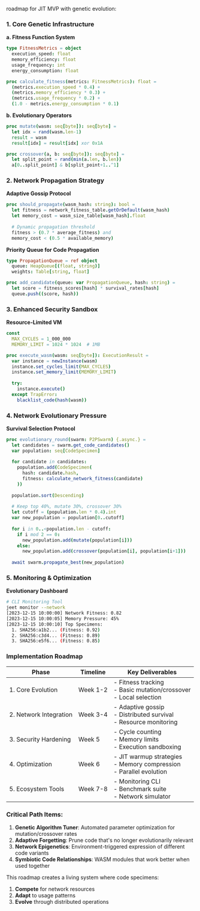 roadmap for JIT MVP with genetic evolution:

### 1. Core Genetic Infrastructure
**a. Fitness Function System**
```nim
type FitnessMetrics = object
  execution_speed: float
  memory_efficiency: float
  usage_frequency: int
  energy_consumption: float

proc calculate_fitness(metrics: FitnessMetrics): float =
  (metrics.execution_speed * 0.4) + 
  (metrics.memory_efficiency * 0.3) + 
  (metrics.usage_frequency * 0.2) + 
  (1.0 - metrics.energy_consumption * 0.1)
```

**b. Evolutionary Operators**
```nim
proc mutate(wasm: seq[byte]): seq[byte] =
  let idx = rand(wasm.len-1)
  result = wasm
  result[idx] = result[idx] xor 0x1A

proc crossover(a, b: seq[byte]): seq[byte] =
  let split_point = rand(min(a.len, b.len))
  a[0..split_point] & b[split_point+1..^1]
```

### 2. Network Propagation Strategy
**Adaptive Gossip Protocol**
```nim
proc should_propagate(wasm_hash: string): bool =
  let fitness = network_fitness_table.getOrDefault(wasm_hash)
  let memory_cost = wasm_size_table[wasm_hash].float
  
  # Dynamic propagation threshold
  fitness > (0.7 * average_fitness) and
  memory_cost < (0.5 * available_memory)
```

**Priority Queue for Code Propagation**
```nim
type PropagationQueue = ref object
  queue: HeapQueue[(float, string)]
  weights: Table[string, float]

proc add_candidate(queue: var PropagationQueue, hash: string) =
  let score = fitness_scores[hash] * survival_rates[hash]
  queue.push((score, hash))
```

### 3. Enhanced Security Sandbox
**Resource-Limited VM**
```nim
const
  MAX_CYCLES = 1_000_000
  MEMORY_LIMIT = 1024 * 1024  # 1MB

proc execute_wasm(wasm: seq[byte]): ExecutionResult =
  var instance = newInstance(wasm)
  instance.set_cycles_limit(MAX_CYCLES)
  instance.set_memory_limit(MEMORY_LIMIT)
  
  try:
    instance.execute()
  except TrapError:
    blacklist_code(hash(wasm))
```

### 4. Network Evolutionary Pressure
**Survival Selection Protocol**
```nim
proc evolutionary_round(swarm: P2PSwarm) {.async.} =
  let candidates = swarm.get_code_candidates()
  var population: seq[CodeSpecimen]
  
  for candidate in candidates:
    population.add(CodeSpecimen(
      hash: candidate.hash,
      fitness: calculate_network_fitness(candidate)
    ))
  
  population.sort(Descending)
  
  # Keep top 40%, mutate 30%, crossover 30%
  let cutoff = (population.len * 0.4).int
  var new_population = population[0..cutoff]
  
  for i in 0..<population.len - cutoff:
    if i mod 2 == 0:
      new_population.add(mutate(population[i]))
    else:
      new_population.add(crossover(population[i], population[i+1]))
  
  await swarm.propagate_best(new_population)
```

### 5. Monitoring & Optimization
**Evolutionary Dashboard**
```bash
# CLI Monitoring Tool
jeet monitor --network
[2023-12-15 10:00:00] Network Fitness: 0.82
[2023-12-15 10:00:05] Memory Pressure: 45%
[2023-12-15 10:00:10] Top Specimens:
  1. SHA256:a1b2... (Fitness: 0.92)
  2. SHA256:c3d4... (Fitness: 0.89)
  3. SHA256:e5f6... (Fitness: 0.85)
```

### Implementation Roadmap

| Phase | Timeline | Key Deliverables |
|-------|----------|------------------|
| 1. Core Evolution | Week 1-2 | - Fitness tracking<br>- Basic mutation/crossover<br>- Local selection |
| 2. Network Integration | Week 3-4 | - Adaptive gossip<br>- Distributed survival<br>- Resource monitoring |
| 3. Security Hardening | Week 5 | - Cycle counting<br>- Memory limits<br>- Execution sandboxing |
| 4. Optimization | Week 6 | - JIT warmup strategies<br>- Memory compression<br>- Parallel evolution |
| 5. Ecosystem Tools | Week 7-8 | - Monitoring CLI<br>- Benchmark suite<br>- Network simulator |

### Critical Path Items:
1. **Genetic Algorithm Tuner**: Automated parameter optimization for mutation/crossover rates
2. **Adaptive Forgetting**: Prune code that's no longer evolutionarily relevant
3. **Network Epigenetics**: Environment-triggered expression of different code variants
4. **Symbiotic Code Relationships**: WASM modules that work better when used together

This roadmap creates a living system where code specimens:
1. **Compete** for network resources
2. **Adapt** to usage patterns
3. **Evolve** through distributed operations